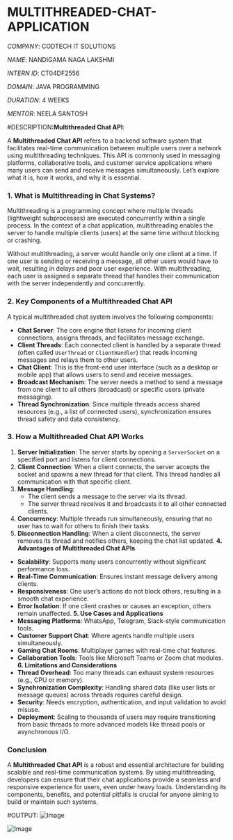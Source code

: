 # MULTITHREADED-CHAT-APPLICATION

*COMPANY*: CODTECH IT SOLUTIONS

*NAME*: NANDIGAMA NAGA LAKSHMI

*INTERN ID*: CT04DF2556

*DOMAIN*: JAVA PROGRAMMING

*DURATION*: 4 WEEKS

*MENTOR*: NEELA SANTOSH

#DESCRIPTION:**Multithreaded Chat API**:

A **Multithreaded Chat API** refers to a backend software system that facilitates real-time communication between multiple users over a network using multithreading techniques. This API is commonly used in messaging platforms, collaborative tools, and customer service applications where many users can send and receive messages simultaneously. Let’s explore what it is, how it works, and why it is essential.
### **1. What is Multithreading in Chat Systems?**

Multithreading is a programming concept where multiple threads (lightweight subprocesses) are executed concurrently within a single process. In the context of a chat application, multithreading enables the server to handle multiple clients (users) at the same time without blocking or crashing.

Without multithreading, a server would handle only one client at a time. If one user is sending or receiving a message, all other users would have to wait, resulting in delays and poor user experience. With multithreading, each user is assigned a separate thread that handles their communication with the server independently and concurrently.
### **2. Key Components of a Multithreaded Chat API**
A typical multithreaded chat system involves the following components:

* **Chat Server**: The core engine that listens for incoming client connections, assigns threads, and facilitates message exchange.
* **Client Threads**: Each connected client is handled by a separate thread (often called `UserThread` or `ClientHandler`) that reads incoming messages and relays them to other users.
* **Chat Client**: This is the front-end user interface (such as a desktop or mobile app) that allows users to send and receive messages.
* **Broadcast Mechanism**: The server needs a method to send a message from one client to all others (broadcast) or specific users (private messaging).
* **Thread Synchronization**: Since multiple threads access shared resources (e.g., a list of connected users), synchronization ensures thread safety and data consistency.
### **3. How a Multithreaded Chat API Works**
1. **Server Initialization**: The server starts by opening a `ServerSocket` on a specified port and listens for client connections.
2. **Client Connection**: When a client connects, the server accepts the socket and spawns a new thread for that client. This thread handles all communication with that specific client.
3. **Message Handling**:
   * The client sends a message to the server via its thread.
   * The server thread receives it and broadcasts it to all other connected clients.
4. **Concurrency**: Multiple threads run simultaneously, ensuring that no user has to wait for others to finish their tasks.
5. **Disconnection Handling**: When a client disconnects, the server removes its thread and notifies others, keeping the chat list updated.
**4. Advantages of Multithreaded Chat APIs**
* **Scalability**: Supports many users concurrently without significant performance loss.
* **Real-Time Communication**: Ensures instant message delivery among clients.
* **Responsiveness**: One user’s actions do not block others, resulting in a smooth chat experience.
* **Error Isolation**: If one client crashes or causes an exception, others remain unaffected.
**5. Use Cases and Applications**
* **Messaging Platforms**: WhatsApp, Telegram, Slack-style communication tools.
* **Customer Support Chat**: Where agents handle multiple users simultaneously.
* **Gaming Chat Rooms**: Multiplayer games with real-time chat features.
* **Collaboration Tools**: Tools like Microsoft Teams or Zoom chat modules.
 **6. Limitations and Considerations**
* **Thread Overhead**: Too many threads can exhaust system resources (e.g., CPU or memory).
* **Synchronization Complexity**: Handling shared data (like user lists or message queues) across threads requires careful design.
* **Security**: Needs encryption, authentication, and input validation to avoid misuse.
* **Deployment**: Scaling to thousands of users may require transitioning from basic threads to more advanced models like thread pools or asynchronous I/O.
### **Conclusion**
A **Multithreaded Chat API** is a robust and essential architecture for building scalable and real-time communication systems. By using multithreading, developers can ensure that their chat applications provide a seamless and responsive experience for users, even under heavy loads. Understanding its components, benefits, and potential pitfalls is crucial for anyone aiming to build or maintain such systems.

#OUTPUT:
![Image](https://github.com/user-attachments/assets/f714ffc2-cc29-4f27-a7af-d01f48359baa)

![Image](https://github.com/user-attachments/assets/5b7ccc3e-db48-41b3-ab05-00151b23ac91)
